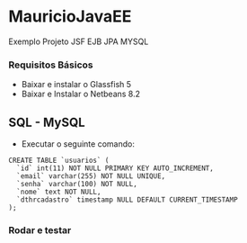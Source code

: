 # MauricioJavaEE
Exemplo Projeto JSF EJB JPA MYSQL

### Requisitos Básicos
 - Baixar e instalar o Glassfish 5
 - Baixar e Instalar o Netbeans 8.2

## SQL - MySQL
 - Executar o seguinte comando:
```
CREATE TABLE `usuarios` (
  `id` int(11) NOT NULL PRIMARY KEY AUTO_INCREMENT,
  `email` varchar(255) NOT NULL UNIQUE,
  `senha` varchar(100) NOT NULL,
  `nome` text NOT NULL,
  `dthrcadastro` timestamp NULL DEFAULT CURRENT_TIMESTAMP
);
```

### Rodar e testar
